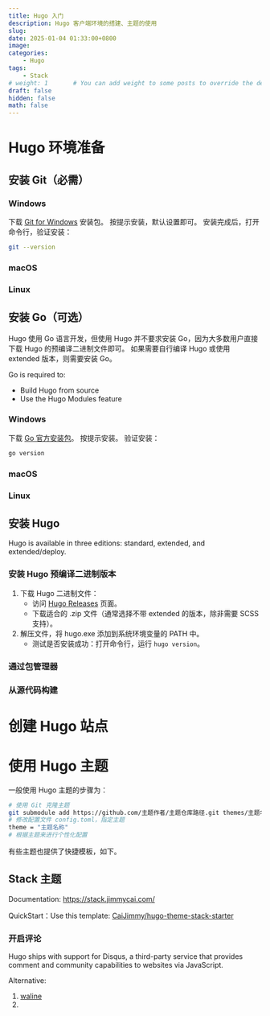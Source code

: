 ```yaml
---
title: Hugo 入门
description: Hugo 客户端环境的搭建、主题的使用
slug: 
date: 2025-01-04 01:33:00+0800
image: 
categories:
    - Hugo
tags:
    - Stack
# weight: 1       # You can add weight to some posts to override the default sorting (date descending)
draft: false
hidden: false
math: false
---
```

# Hugo 环境准备
## 安装 Git（必需）
### Windows
下载 [Git for Windows](https://git-scm.com/) 安装包。
按提示安装，默认设置即可。
安装完成后，打开命令行，验证安装：
```bash
git --version
```
### macOS
### Linux
## 安装 Go（可选）
Hugo 使用 Go 语言开发，但使用 Hugo 并不要求安装 Go，因为大多数用户直接下载 Hugo 的预编译二进制文件即可。
如果需要自行编译 Hugo 或使用 extended 版本，则需要安装 Go。

Go is required to:
- Build Hugo from source
- Use the Hugo Modules feature
### Windows
下载 [Go 官方安装包](https://go.dev/doc/install)。
按提示安装。
验证安装：
```bash
go version
```
### macOS
### Linux
## 安装 Hugo
Hugo is available in three editions: standard, extended, and extended/deploy.
### 安装 Hugo 预编译二进制版本
1. 下载 Hugo 二进制文件：
   - 访问 [Hugo Releases](https://github.com/gohugoio/hugo/releases) 页面。
   - 下载适合的 .zip 文件（通常选择不带 extended 的版本，除非需要 SCSS 支持）。
2. 解压文件，将 hugo.exe 添加到系统环境变量的 PATH 中。
   - 测试是否安装成功：打开命令行，运行 `hugo version`。
### 通过包管理器
### 从源代码构建
# 创建 Hugo 站点

# 使用 Hugo 主题
一般使用 Hugo 主题的步骤为：
```bash
# 使用 Git 克隆主题
git submodule add https://github.com/主题作者/主题仓库路径.git themes/主题名称
# 修改配置文件 config.toml，指定主题
theme = "主题名称"
# 根据主题来进行个性化配置
```
有些主题也提供了快捷模板，如下。
## Stack 主题
Documentation: https://stack.jimmycai.com/

QuickStart：Use this template: [CaiJimmy/hugo-theme-stack-starter](https://github.com/CaiJimmy/hugo-theme-stack-starter)
### 开启评论
Hugo ships with support for Disqus, a third-party service that provides comment and community capabilities to websites via JavaScript.

Alternative:
1. [waline](https://waline.js.org/guide/get-started/)
2. 
